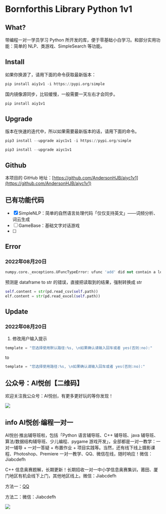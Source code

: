 # Bornforthis Library Python 1v1

## What?

带编程一对一学员学习 Python 所开发的库，便于零基础小白学习。和部分实用功能：简单的 NLP、类游戏、SimpleSearch 等功能。

## Install

如果你换源了，请用下面的命令获取最新版本：

```python
pip install aiy1v1 -i https://pypi.org/simple
```

国内镜像源同步，比较缓慢，一般需要一天左右才会同步。

```python
pip install aiy1v1
```

## Upgrade

版本在快速的迭代中，所以如果需要最新版本的话，请用下面的命令。

```python
pip3 install --upgrade aiyc1v1 -i https://pypi.org/simple
```

```python
pip3 install --upgrade aiyc1v1
```



## Github

本项目的 GitHub 地址：[https://github.com/AndersonHJB/aiyc1v1](https://github.com/AndersonHJB/aiyc1v1)



## 已有功能代码

- [x] SimpleNLP：简单的自然语言处理代码「仅仅支持英文」——词频分析、词云生成
- [ ] GameBase：基础文字对话游戏
- [ ] 

## Error

### 2022年08月20日

```python
numpy.core._exceptions.UFuncTypeError: ufunc 'add' did not contain a loop with signature matching types (dtype('float64'), dtype('<U1')) -> None
```

预测是 dataframe to str 的错误，直接把读取到的结果，强制转换成 str

```python
self.content = str(pd.read_csv(self.path))
elf.content = str(pd.read_excel(self.path))
```

## Update
### 2022年08月20日
1. 修改用户输入提示
```python
template = "您选择使用默认路径:%s, \n如果确认请输入回车或者 yes(否则:no):"
```
to
```python
template = "您选择使用路径:%s, \n如果确认请输入回车或者 yes(否则:no):"
```
## 公众号：AI悦创【二维码】

欢迎关注我公众号：AI悦创，有更多更好玩的等你发现！

![](https://bornforthis.cn/gzh.jpg)

## info AI悦创·编程一对一

AI悦创·推出辅导班啦，包括「Python 语言辅导班、C++ 辅导班、java 辅导班、算法/数据结构辅导班、少儿编程、pygame 游戏开发」，全部都是一对一教学：一对一辅导 + 一对一答疑 + 布置作业 + 项目实践等。当然，还有线下线上摄影课程、Photoshop、Premiere 一对一教学、QQ、微信在线，随时响应！微信：Jiabcdefh

C++ 信息奥赛题解，长期更新！长期招收一对一中小学信息奥赛集训，莆田、厦门地区有机会线下上门，其他地区线上。微信：Jiabcdefh

方法一：[QQ](http://wpa.qq.com/msgrd?v=3&uin=1432803776&site=qq&menu=yes)

方法二：微信：Jiabcdefh


![](https://bornforthis.cn/zsxq.jpg)
